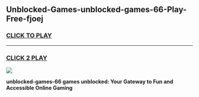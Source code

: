 
## Unblocked-Games-unblocked-games-66-Play-Free-fjoej
<h3>
<a href="https://premium76.site?title=unblocked-games-66&ref=18A1">CLICK TO PLAY</a></h3>
<hr>

<h3>
<a href="https://premium76.site?title=unblocked-games-66&ref=18A1">CLICK 2 PLAY</a>
  
</h3>

<a href="https://premium76.site?title=unblocked-games-66&ref=18A1"><img src="https://clearcache.store/games.png"></a>


**unblocked-games-66 games unblocked: Your Gateway to Fun and Accessible Online Gaming**
